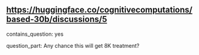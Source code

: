 ## https://huggingface.co/cognitivecomputations/based-30b/discussions/5

contains_question: yes

question_part: Any chance this will get 8K treatment?